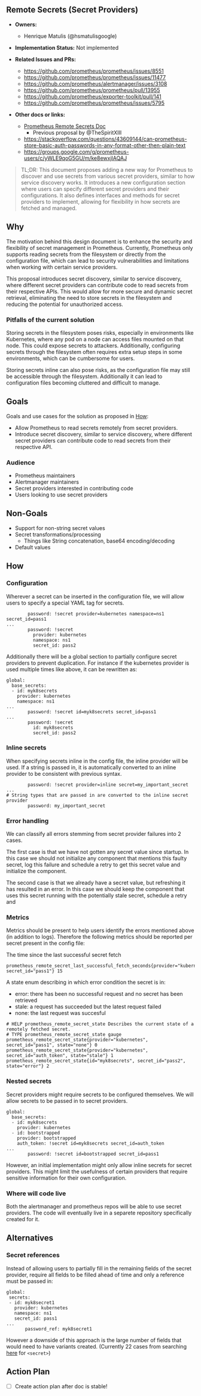 ## Remote Secrets (Secret Providers)

* **Owners:**
  * Henrique Matulis (@hsmatulisgoogle)

* **Implementation Status:** Not implemented

* **Related Issues and PRs:**
  * https://github.com/prometheus/prometheus/issues/8551
  * https://github.com/prometheus/prometheus/issues/11477
  * https://github.com/prometheus/alertmanager/issues/3108
  * https://github.com/prometheus/prometheus/pull/13955
  * https://github.com/prometheus/exporter-toolkit/pull/141
  * https://github.com/prometheus/prometheus/issues/5795

* **Other docs or links:**
  * [Prometheus Remote Secrets Doc](https://docs.google.com/document/d/1EqHd2EwQxf9SYD8-gl3sgkwaU6A10GhiN7aw-2kx7NU/edit?tab=t.0)
    * Previous proposal by @TheSpiritXIII
  * https://stackoverflow.com/questions/43609144/can-prometheus-store-basic-auth-passwords-in-any-format-other-then-plain-text
  * https://groups.google.com/g/prometheus-users/c/yWLE9qoG5GU/m/ke8ewxjIAQAJ
  

> TL;DR: This document proposes adding a new way for Prometheus to discover and use secrets from various secret providers, similar to how service discovery works. It introduces a new configuration section where users can specify different secret providers and their configurations. It also defines interfaces and methods for secret providers to implement, allowing for flexibility in how secrets are fetched and managed.

## Why

The motivation behind this design document is to enhance the security and flexibility of secret management in Prometheus. Currently, Prometheus only supports reading secrets from the filesystem or directly from the configuration file, which can lead to security vulnerabilities and limitations when working with certain service providers.

This proposal introduces secret discovery, similar to service discovery, where different secret providers can contribute code to read secrets from their respective APIs. This would allow for more secure and dynamic secret retrieval, eliminating the need to store secrets in the filesystem and reducing the potential for unauthorized access.

### Pitfalls of the current solution

Storing secrets in the filesystem poses risks, especially in environments like Kubernetes, where any pod on a node can access files mounted on that node. This could expose secrets to attackers. Additionally, configuring secrets through the filesystem often requires extra setup steps in some environments, which can be cumbersome for users.

Storing secrets inline can also pose risks, as the configuration file may still be accessible through the filesystem. Additionally it can lead to configuration files becoming cluttered and difficult to manage.

## Goals

Goals and use cases for the solution as proposed in [How](#how):

* Allow Prometheus to read secrets remotely from secret providers.
* Introduce secret discovery, similar to service discovery, where different secret providers can contribute code to read secrets from their respective API.

### Audience

* Prometheus maintainers
* Alertmanager maintainers
* Secret providers interested in contributing code
* Users looking to use secret providers

## Non-Goals

* Support for non-string secret values
* Secret transformations/processing
  * Things like String concatenation, base64 encoding/decoding
* Default values

## How


### Configuration

Wherever a secret can be inserted in the configuration file, we will allow users to specify a special YAML tag for secrets.

```
        password: !secret provider=kubernetes namespace=ns1 secret_id=pass1
...
        password: !secret
          provider: kubernetes
          namespace: ns1
          secret_id: pass2
```
Additionally there will be a global section to partially configure secret providers to prevent duplication. For instance if the kubernetes provider is used multiple times like above, it can be rewritten as: 

```
global:
  base_secrets:
  - id: myk8secrets
    provider: kubernetes
    namespace: ns1
...
        password: !secret id=myk8secrets secret_id=pass1
...
        password: !secret
          id: myk8secrets
          secret_id: pass2
```

### Inline secrets

When specifying secrets inline in the config file, the inline provider will be used. If a string is passed in, it is automatically converted to an inline provider to be consistent with previous syntax.
```
        password: !secret provider=inline secret=my_important_secret
...
# String types that are passed in are converted to the inline secret provider
        password: my_important_secret
```

### Error handling

We can classify all errors stemming from secret provider failures into 2 cases.

The first case is that we have not gotten any secret value since startup. In this case we should not initialize any component that mentions this faulty secret, log this failure and schedule a retry to get this secret value and initialize the component.

The second case is that we already have a secret value, but refreshing it has resulted in an error. In this case we should keep the component that uses this secret running with the potentially stale secret, schedule a retry and 

### Metrics

Metrics should be present to help users identify the errors mentioned above (in addition to logs). Therefore the following metrics should be reported per secret present in the config file:

The time since the last successful secret fetch

```
prometheus_remote_secret_last_successful_fetch_seconds{provider="kubernetes", secret_id="pass1"} 15
```

A state enum describing in which error condition the secret is in:
* error: there has been no successful request and no secret has been retrieved
* stale: a request has succeeded but the latest request failed
* none: the last request was succesful

```
# HELP prometheus_remote_secret_state Describes the current state of a remotely fetched secret.
# TYPE prometheus_remote_secret_state gauge
prometheus_remote_secret_state{provider="kubernetes", secret_id="pass1", state="none"} 0
prometheus_remote_secret_state{provider="kubernetes", secret_id="auth_token", state="stale"} 1
prometheus_remote_secret_state{id="myk8secrets", secret_id="pass2", state="error"} 2
```

### Nested secrets

Secret providers might require secrets to be configured themselves. We will allow secrets to be passed in to secret providers.

```
global:
  base_secrets:
  - id: myk8secrets
    provider: kubernetes
  - id: bootstrapped
    provider: bootstrapped
    auth_token: !secret id=myk8secrets secret_id=auth_token
...
        password: !secret id=bootstrapped secret_id=pass1
```

However, an initial implementation might only allow inline secrets for secret providers. This might limit the usefulness of certain providers that require sensitive information for their own configuration.

### Where will code live

Both the alertmanager and prometheus repos will be able to use secret providers. The code will eventually live in a separete repository specifically created for it.

## Alternatives

### Secret references

Instead of allowing users to partially fill in the remaining fields of the secret provider, require all fields to be filled ahead of time and only a reference must be passed in:

 ```
global:
  secrets:
  - id: myk8secret1
    provider: kubernetes
    namespace: ns1
    secret_id: pass1
...
        password_ref: myk8secret1
```

However a downside of this approach is the large number of fields that would need to have variants created. (Currently 22 cases from searching [here](https://prometheus.io/docs/prometheus/latest/configuration/configuration/) for `<secret>`)

## Action Plan

* [ ] Create action plan after doc is stable!